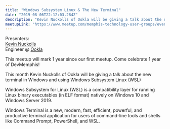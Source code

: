 ```yaml
---
title: "Windows Subsystem Linux & The New Terminal"
date: "2019-08-06T22:12:03.284Z"
description: "Kevin Nuckolls of Ookla will be giving a talk about the new terminal in Windows and using Windows Subsystem Linux (WSL)"
meetupLink: "https://www.meetup.com/memphis-technology-user-groups/events/hxxpfqyzlbjb/"
---
```


Presenters:  
[Kevin Nuckolls](https://twitter.com/knuckolls)  
Engineer @ [Ookla](https://www.speedtest.net/)

This meetup will mark 1 year since our first meetup. Come celebrate 1 year of DevMemphis!

This month Kevin Nuckolls of Ookla will be giving a talk about the new terminal in Windows and using Windows Subsystem Linux (WSL)

Windows Subsystem for Linux (WSL) is a compatibility layer for running Linux binary executables (in ELF format) natively on Windows 10 and Windows Server 2019.

Windows Terminal is a new, modern, fast, efficient, powerful, and productive terminal application for users of command-line tools and shells like Command Prompt, PowerShell, and WSL.

